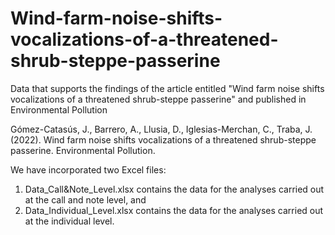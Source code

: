 # Wind-farm-noise-shifts-vocalizations-of-a-threatened-shrub-steppe-passerine
Data that supports the findings of the article entitled "Wind farm noise shifts vocalizations of a threatened shrub-steppe passerine" and published in Environmental Pollution

Gómez-Catasús, J., Barrero, A., Llusia, D., Iglesias-Merchan, C., Traba, J. (2022). Wind farm noise shifts vocalizations of a threatened shrub-steppe passerine. Environmental Pollution.

We have incorporated two Excel files: 

1) Data_Call&Note_Level.xlsx contains the data for the analyses carried out at the call and note level, and
2) Data_Individual_Level.xlsx contains the data for the analyses carried out at the individual level.
